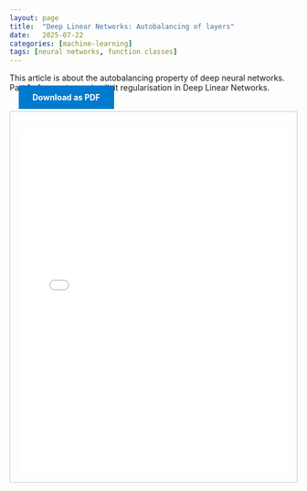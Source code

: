 ```yaml
---
layout: page
title:  "Deep Linear Networks: Autobalancing of layers"
date:   2025-07-22
categories: [machine-learning]
tags: [neural networks, function classes]
---
```


This article is about the autobalancing property of deep neural networks.
Part 1 of my notes on implicit regularisation in Deep Linear Networks.
<a href="{{ '/assets/pdf/S1.pdf' | relative_url }}" download class="btn download-btn" style="background:#007acc; color:#fff; padding:0.75rem 1.5rem; text-decoration:none; font-weight:bold; margin-left:1rem;">Download as PDF</a>

<!--more-->

  <div class="note-box" style="border:1px solid #ccc; padding:1rem; margin-top:1rem;">
      <iframe src="{{ '/assets/html/S1.html' | relative_url }}" width="100%" height="600px" style="border:none; margin-top:1rem;" loading="lazy"></iframe>
  </div>

